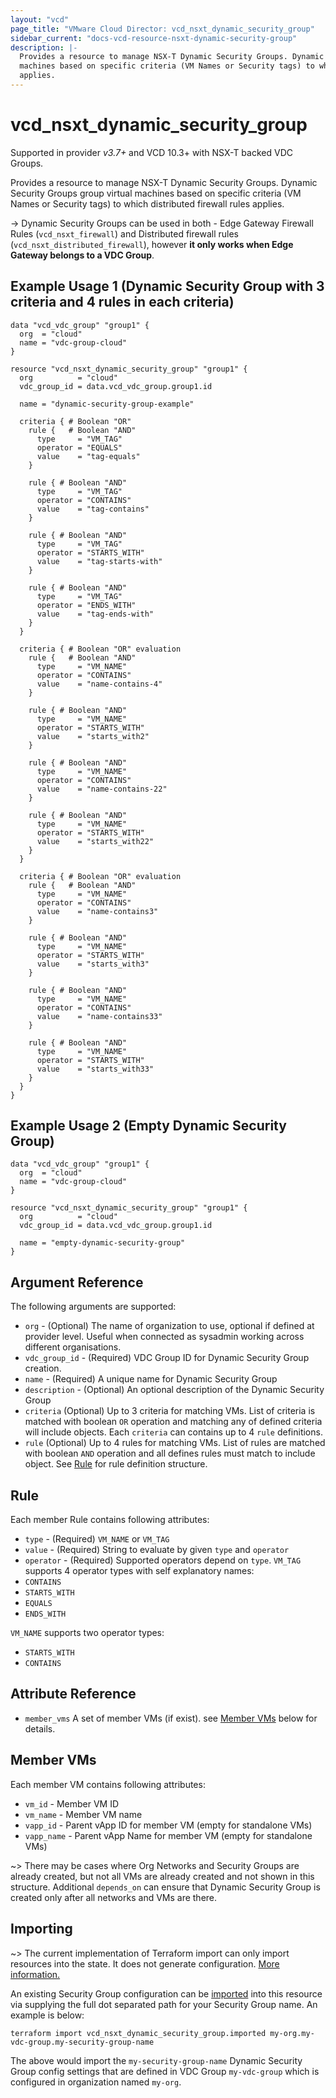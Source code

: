 ```yaml
---
layout: "vcd"
page_title: "VMware Cloud Director: vcd_nsxt_dynamic_security_group"
sidebar_current: "docs-vcd-resource-nsxt-dynamic-security-group"
description: |-
  Provides a resource to manage NSX-T Dynamic Security Groups. Dynamic Security Groups group virtual
  machines based on specific criteria (VM Names or Security tags) to which distributed firewall rules
  applies.
---
```


# vcd\_nsxt\_dynamic\_security\_group

Supported in provider *v3.7+* and VCD 10.3+ with NSX-T backed VDC Groups.

Provides a resource to manage NSX-T Dynamic Security Groups. Dynamic Security Groups group virtual
machines based on specific criteria (VM Names or Security tags) to which distributed firewall rules
applies.

-> Dynamic Security Groups can be used in both - Edge Gateway Firewall Rules (`vcd_nsxt_firewall`)
and Distributed firewall rules (`vcd_nsxt_distributed_firewall`), however **it only works when Edge
Gateway belongs to a VDC Group**.

## Example Usage 1 (Dynamic Security Group with 3 criteria and 4 rules in each criteria)

```hcl
data "vcd_vdc_group" "group1" {
  org  = "cloud"
  name = "vdc-group-cloud"
}

resource "vcd_nsxt_dynamic_security_group" "group1" {
  org          = "cloud"
  vdc_group_id = data.vcd_vdc_group.group1.id

  name = "dynamic-security-group-example"

  criteria { # Boolean "OR"
    rule {   # Boolean "AND"
      type     = "VM_TAG"
      operator = "EQUALS"
      value    = "tag-equals"
    }

    rule { # Boolean "AND"
      type     = "VM_TAG"
      operator = "CONTAINS"
      value    = "tag-contains"
    }

    rule { # Boolean "AND"
      type     = "VM_TAG"
      operator = "STARTS_WITH"
      value    = "tag-starts-with"
    }

    rule { # Boolean "AND"
      type     = "VM_TAG"
      operator = "ENDS_WITH"
      value    = "tag-ends-with"
    }
  }

  criteria { # Boolean "OR" evaluation
    rule {   # Boolean "AND"
      type     = "VM_NAME"
      operator = "CONTAINS"
      value    = "name-contains-4"
    }

    rule { # Boolean "AND"
      type     = "VM_NAME"
      operator = "STARTS_WITH"
      value    = "starts_with2"
    }

    rule { # Boolean "AND"
      type     = "VM_NAME"
      operator = "CONTAINS"
      value    = "name-contains-22"
    }

    rule { # Boolean "AND"
      type     = "VM_NAME"
      operator = "STARTS_WITH"
      value    = "starts_with22"
    }
  }

  criteria { # Boolean "OR" evaluation
    rule {   # Boolean "AND"
      type     = "VM_NAME"
      operator = "CONTAINS"
      value    = "name-contains3"
    }

    rule { # Boolean "AND"
      type     = "VM_NAME"
      operator = "STARTS_WITH"
      value    = "starts_with3"
    }

    rule { # Boolean "AND"
      type     = "VM_NAME"
      operator = "CONTAINS"
      value    = "name-contains33"
    }

    rule { # Boolean "AND"
      type     = "VM_NAME"
      operator = "STARTS_WITH"
      value    = "starts_with33"
    }
  }
}
```

## Example Usage 2 (Empty Dynamic Security Group)
```hcl
data "vcd_vdc_group" "group1" {
  org  = "cloud"
  name = "vdc-group-cloud"
}

resource "vcd_nsxt_dynamic_security_group" "group1" {
  org          = "cloud"
  vdc_group_id = data.vcd_vdc_group.group1.id

  name = "empty-dynamic-security-group"
}
```

## Argument Reference

The following arguments are supported:

* `org` - (Optional) The name of organization to use, optional if defined at provider level. Useful
  when connected as sysadmin working across different organisations.
* `vdc_group_id` - (Required) VDC Group ID for Dynamic Security Group creation.
* `name` - (Required) A unique name for Dynamic Security Group
* `description` - (Optional) An optional description of the Dynamic Security Group
* `criteria` (Optional) Up to 3 criteria for matching VMs. List of criteria is matched with boolean
  `OR` operation and matching any of defined criteria will include objects. Each `criteria` can
  contains up to 4 `rule` definitions.
* `rule` (Optional) Up to 4 rules for matching VMs. List of rules are matched with boolean `AND`
  operation and all defines rules must match to include object. See [Rule](#rule) for rule
  definition structure.


<a id="rule"></a>
## Rule

Each member Rule contains following attributes:

* `type` - (Required) `VM_NAME` or `VM_TAG`
* `value` - (Required) String to evaluate by given `type` and `operator`
* `operator` - (Required) Supported operators depend on `type`. `VM_TAG` supports 4 operator types
  with self explanatory names:
 * `CONTAINS`
 * `STARTS_WITH`
 * `EQUALS`
 * `ENDS_WITH`

`VM_NAME` supports two operator types:
 * `STARTS_WITH`
 * `CONTAINS`

## Attribute Reference
* `member_vms` A set of member VMs (if exist). see [Member VMs](#member-vms) below for details.

<a id="member-vms"></a>
## Member VMs

Each member VM contains following attributes:

* `vm_id` - Member VM ID
* `vm_name` - Member VM name
* `vapp_id` - Parent vApp ID for member VM (empty for standalone VMs)
* `vapp_name` - Parent vApp Name for member VM (empty for standalone VMs)

~> There may be cases where Org Networks and Security Groups are already created, but
not all VMs are already created and not shown in this structure. Additional `depends_on` can ensure
that Dynamic Security Group is created only after all networks and VMs are there.

## Importing

~> The current implementation of Terraform import can only import resources into the state.
It does not generate configuration. [More information.](https://www.terraform.io/docs/import/)

An existing Security Group configuration can be [imported][docs-import] into this resource
via supplying the full dot separated path for your Security Group name. An example is
below:

[docs-import]: https://www.terraform.io/docs/import/

```
terraform import vcd_nsxt_dynamic_security_group.imported my-org.my-vdc-group.my-security-group-name
```

The above would import the `my-security-group-name` Dynamic Security Group config settings that are
defined in VDC Group `my-vdc-group` which is configured in organization named `my-org`.
